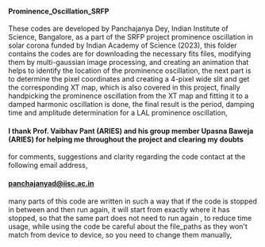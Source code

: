 #### Prominence_Oscillation_SRFP
These codes are developed by Panchajanya Dey, Indian Institute of Science, Bangalore,
as a part of the SRFP project prominence oscillation in solar corona funded by Indian Academy of Science (2023),
this folder contains the codes are for downloading the necessary fits files, modifying them by multi-gaussian image processing,
and creating an animation that helps to identify the location of the prominence oscillation,
the next part is to determine the pixel coordinates and creating a 4-pixel wide slit and get the corresponding XT map,
which is also covered in this project,
finally handpicking the prominence oscillation from the XT map and fitting it to a damped harmonic oscillation is done,
the final result is the period, damping time and amplitude determination for a LAL prominence oscillation,
#### I thank Prof. Vaibhav Pant (ARIES) and his group member Upasna Baweja (ARIES) for helping me throughout the project and clearing my doubts
for comments, suggestions and clarity regarding the code contact at the following email address,
#### panchajanyad@iisc.ac.in
many parts of this code are written in such a way that if the code is stopped in between and then run again, it will start from exactly where it has stopped,
so that the same part does not need to run again ,
to reduce time usage,
while using the code be careful about the file_paths as they won't match from device to device, so you need to change them manually,
